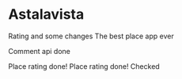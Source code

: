 # Astalavista


Rating and some changes
The best place app ever

Comment api done

Place rating done!
Place rating done! Checked

